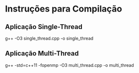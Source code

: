 <h1>Instruções para Compilação</h1>

<h2>Aplicação Single-Thread</h2>
g++ -O3 single_thread.cpp -o single_thread

<h2>Aplicação Multi-Thread</h2>
g++ -std=c++11 -fopenmp -O3 multi_thread.cpp -o multi_thread
